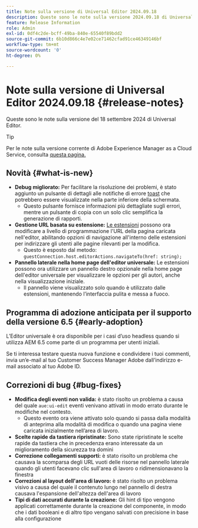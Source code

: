 ```yaml
---
title: Note sulla versione di Universal Editor 2024.09.18
description: Queste sono le note sulla versione 2024.09.18 di Universal Editor.
feature: Release Information
role: Admin
exl-id: 0df4c2de-bcff-49ba-840e-65540f89bdd2
source-git-commit: 6b10d866c4e7e02ce71462cfad91ce46349146bf
workflow-type: tm+mt
source-wordcount: '0'
ht-degree: 0%

---
```


# Note sulla versione di Universal Editor 2024.09.18 {#release-notes}

Queste sono le note sulla versione del 18 settembre 2024 di Universal Editor.

>[!TIP]
>
>Per le note sulla versione corrente di Adobe Experience Manager as a Cloud Service, consulta [questa pagina.](/help/release-notes/release-notes-cloud/release-notes-current.md)

## Novità {#what-is-new}

* **Debug migliorato:** Per facilitare la risoluzione dei problemi, è stato aggiunto un pulsante di dettagli alle notifiche di errore [toast](https://spectrum.adobe.com/page/toast/) che potrebbero essere visualizzate nella parte inferiore della schermata.
   * Questo pulsante fornisce informazioni più dettagliate sugli errori, mentre un pulsante di copia con un solo clic semplifica la generazione di rapporti.
* **Gestione URL basata su estensione:** [Le estensioni](/help/implementing/universal-editor/customizing.md#extending) possono ora modificare a livello di programmazione l&#39;URL della pagina caricata nell&#39;editor, abilitando opzioni di navigazione all&#39;interno delle estensioni per indirizzare gli utenti alle pagine rilevanti per la modifica.
   * Questo è esposto dal metodo: `guestConnection.host.editorActions.navigateTo(href: string);`
* **Pannello laterale nella home page dell&#39;editor universale:** Le estensioni possono ora utilizzare un pannello destro opzionale nella home page dell&#39;editor universale per visualizzare le opzioni per gli autori, anche nella visualizzazione iniziale.
   * Il pannello viene visualizzato solo quando è utilizzato dalle estensioni, mantenendo l’interfaccia pulita e messa a fuoco.

## Programma di adozione anticipata per il supporto della versione 6.5 {#early-adoption}

L’Editor universale è ora disponibile per i casi d’uso headless quando si utilizza AEM 6.5 come parte di un programma per utenti iniziali.

Se ti interessa testare questa nuova funzione e condividere i tuoi commenti, invia un’e-mail al tuo Customer Success Manager Adobe dall’indirizzo e-mail associato al tuo Adobe ID.

## Correzioni di bug {#bug-fixes}

* **Modifica degli eventi non valida:** è stato risolto un problema a causa del quale `aue:ui-edit` eventi venivano attivati in modo errato durante le modifiche nel contesto.
   * Questo evento ora viene attivato solo quando si passa dalla modalità di anteprima alla modalità di modifica o quando una pagina viene caricata inizialmente nell’area di lavoro.
* **Scelte rapide da tastiera ripristinate:** Sono state ripristinate le scelte rapide da tastiera che in precedenza erano interessate da un miglioramento della sicurezza tra domini
* **Correzione collegamenti supporti:** è stato risolto un problema che causava la scomparsa degli URL vuoti delle risorse nel pannello laterale quando gli utenti facevano clic sull&#39;area di lavoro o ridimensionavano la finestra
* **Correzioni al layout dell&#39;area di lavoro:** è stato risolto un problema visivo a causa del quale il contenuto lungo nel pannello di destra causava l&#39;espansione dell&#39;altezza dell&#39;area di lavoro
* **Tipi di dati accurati durante la creazione:** Gli hint di tipo vengono applicati correttamente durante la creazione del componente, in modo che i dati booleani e di altro tipo vengano salvati con precisione in base alla configurazione
